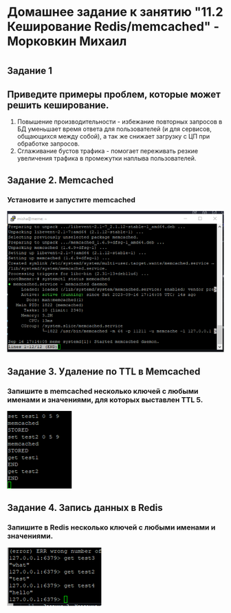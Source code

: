 # Домашнее задание к занятию "11.2 Кеширование Redis/memcached" - Морковкин Михаил
#
## Задание 1 
## Приведите примеры проблем, которые может решить кеширование.
1. Повышение производительности - избежание повторных запросов в БД уменьшает время ответа для пользователей (и для сервисов, общающихся между собой), а так же снижает загрузку с ЦП при обработке запросов.
2. Сглаживание бустов трафика - помогает переживать резкие увеличения трафика в промежутки наплыва пользователей.


## Задание 2. Memcached
### Установите и запустите memcached
![alt text](https://github.com/pseudowind/gitlab-hw/blob/main/img/11.1.png)

## Задание 3. Удаление по TTL в Memcached 
### Запишите в memcached несколько ключей с любыми именами и значениями, для которых выставлен TTL 5.
![alt text](https://github.com/pseudowind/gitlab-hw/blob/main/img/11.2.png)

## Задание 4. Запись данных в Redis 
### Запишите в Redis несколько ключей с любыми именами и значениями.
![alt text](https://github.com/pseudowind/gitlab-hw/blob/main/img/11.3.png)

